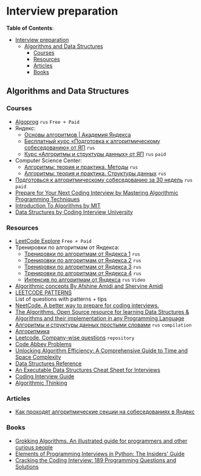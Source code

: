 # Interview preparation

**Table of Contents**:

- [Interview preparation](#interview-preparation)
  - [Algorithms and Data Structures](#algorithms-and-data-structures)
    - [Courses](#courses)
    - [Resources](#resources)
    - [Articles](#articles)
    - [Books](#books)

## Algorithms and Data Structures

### Courses

- [Algoprog](https://algoprog.ru/) `rus` `Free + Paid`
- Яндекс:
  - [Основы алгоритмов | Академия Яндекса](https://academy.yandex.ru/handbook/algorithms) <!--- comment -->
  - [Бесплатный курс «Подготовка к алгоритмическому собеседованию» от ЯП](https://practicum.yandex.ru/algorithms-interview/) `rus` 
  - [Курс «Алгоритмы и структуры данных» от ЯП](https://practicum.yandex.ru/algorithms/) `rus`  `paid`
- Computer Science Center:
  - [Алгоритмы: теория и практика. Методы](https://stepik.org/course/217/info)  `rus`
  - [Алгоритмы: теория и практика. Структуры данных](https://stepik.org/course/1547/info)  `rus`
- [Подготовься к алгоритмическому собеседованию за 30 недель](https://balun.courses/courses/algorithmic_interview#program) `rus` `paid`
- [Prepare for Your Next Coding Interview by Mastering Algorithmic Programming Techniques](https://acecodinginterview.org/)
- [Introduction To Algorithms by MIT](https://ocw.mit.edu/courses/6-006-introduction-to-algorithms-spring-2020/video_galleries/lecture-videos/)
- [Data Structures by Coding Interview University](https://github.com/jwasham/coding-interview-university#data-structures)

### Resources

- [LeetCode Explore](https://leetcode.com/explore/) `Free + Paid` <!--- comment -->
- Тренировки по алгоритмам от Яндекса:
  - [Тренировки по алгоритмам от Яндекса 1](https://yandex.ru/yaintern/algorithm-training_1) `rus`
  - [Тренировки по алгоритмам от Яндекса 2](https://yandex.ru/yaintern/algorithm-training_2) `rus`
  - [Тренировки по алгоритмам от Яндекса 3](https://yandex.ru/yaintern/training/algorithm-training_3) `rus`
  - [Тренировки по алгоритмам от Яндекса 4](https://yandex.ru/yaintern/algorithm-training) `rus`
  - [Интенсив по алгоритмам от Яндекса](https://www.youtube.com/playlist?list=PLQC2_0cDcSKAzLqqXUidKBJsy1Im44aOo) `rus` `Video` 
- [Algorithmic concepts By Afshine Amidi and Shervine Amidi](https://superstudy.guide/algorithms-data-structures/foundations/algorithmic-concepts/)
- [LEETCODE PATTERNS](https://seanprashad.com/leetcode-patterns/)  
List of questions with patterns + tips
- [NeetCode. A better way to prepare for coding interviews.](https://neetcode.io/roadmap) <!--- comment -->
- [The Algorithms. Open Source resource for learning Data Structures & Algorithms and their implementation in any Programming Language](https://github.com/TheAlgorithms)
- [Алгоритмы и структуры данных простыми словами](https://codonaft.com/%D0%B0%D0%BB%D0%B3%D0%BE%D1%80%D0%B8%D1%82%D0%BC%D1%8B-%D0%B8-%D1%81%D1%82%D1%80%D1%83%D0%BA%D1%82%D1%83%D1%80%D1%8B-%D0%B4%D0%B0%D0%BD%D0%BD%D1%8B%D1%85-%D0%BF%D1%80%D0%BE%D1%81%D1%82%D1%8B%D0%BC%D0%B8-%D1%81%D0%BB%D0%BE%D0%B2%D0%B0%D0%BC%D0%B8/) `rus` `compilation`
- [Алгоритмика](https://ru.algorithmica.org/)
- [Leetcode. Company-wise questions](https://github.com/MysteryVaibhav/leetcode_company_wise_questions) `repository`
- [Code Abbey Problems](https://www.codeabbey.com/index/task_list)
- [Unlocking Algorithm Efficiency: A Comprehensive Guide to Time and Space Complexity](https://deft1991.medium.com/unlocking-algorithm-efficiency-a-comprehensive-guide-to-time-and-space-complexity-42365215b1b7)
- [Data Structures Reference](https://www.interviewcake.com/data-structures-reference)
- [An Executable Data Structures Cheat Sheet for Interviews](https://algodaily.com/lessons/an-executable-data-structures-cheat-sheet)
- [Coding Interview Guide](http://patrickhalina.com/posts/coding-interview-guide/)
- [Algorithmic Thinking](https://labuladong.gitbook.io/algo-en/)

### Articles

- [Как проходят алгоритмические секции на собеседованиях в Яндекс](https://habr.com/ru/companies/yandex/articles/449890/)

### Books

- [Grokking Algorithms. An illustrated guide for programmers and other curious people](https://www.manning.com/books/grokking-algorithms)
- [Elements of Programming Interviews in Python: The Insiders' Guide](https://www.amazon.com/Elements-Programming-Interviews-Python-Insiders/dp/1537713949/)
- [Cracking the Coding Interview: 189 Programming Questions and Solutions](https://www.amazon.com/Cracking-Coding-Interview-Programming-Questions/dp/0984782850)

